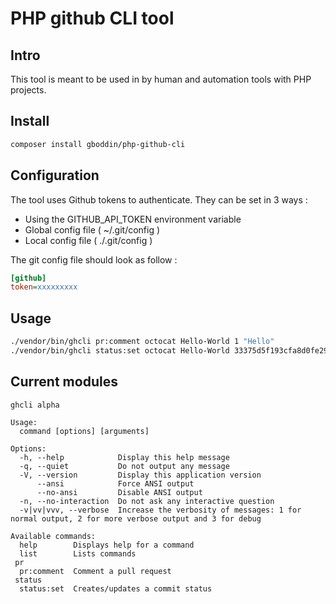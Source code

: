# PHP github CLI tool

## Intro

This tool is meant to be used in by human and automation tools with PHP projects.

## Install

```sh
composer install gboddin/php-github-cli
```

## Configuration

The tool uses Github tokens to authenticate. They can be set in 3 ways :

- Using the GITHUB_API_TOKEN environment variable
- Global config file ( ~/.git/config )
- Local config file ( ./.git/config )

The git config file should look as follow :

```ini
[github]
token=xxxxxxxxx

```

## Usage

```sh
./vendor/bin/ghcli pr:comment octocat Hello-World 1 "Hello"
./vendor/bin/ghcli status:set octocat Hello-World 33375d5f193cfa8d0fe2998ec312c871639257bf -s success -c my/context -t http://www.google.com -d "You have created/updated a commit status my friend"
```

## Current modules

```
ghcli alpha

Usage:
  command [options] [arguments]

Options:
  -h, --help            Display this help message
  -q, --quiet           Do not output any message
  -V, --version         Display this application version
      --ansi            Force ANSI output
      --no-ansi         Disable ANSI output
  -n, --no-interaction  Do not ask any interactive question
  -v|vv|vvv, --verbose  Increase the verbosity of messages: 1 for normal output, 2 for more verbose output and 3 for debug

Available commands:
  help        Displays help for a command
  list        Lists commands
 pr
  pr:comment  Comment a pull request
 status
  status:set  Creates/updates a commit status
```